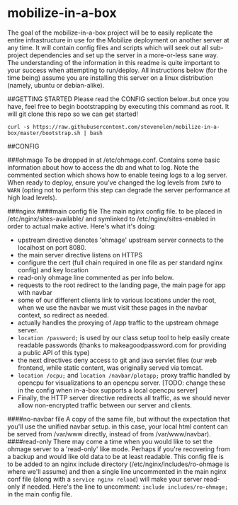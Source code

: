 mobilize-in-a-box
=================

The goal of the mobilize-in-a-box project will be to easily replicate the entire infrastructure in use for the Mobilize deployment on another server at any time.  It will contain config files and scripts which will seek out all sub-project dependencies and set up the server in a more-or-less sane way.  The understanding of the information in this readme is quite important to your success when attempting to run/deploy. All instructions below (for the time being) assume you are installing this server on a linux distribution (namely, ubuntu or debian-alike).

##GETTING STARTED
Please read the CONFIG section below..but once you have, feel free to begin bootstrapping by executing this command as root. It will git clone this repo so we can get started!
```
curl -s https://raw.githubusercontent.com/stevenolen/mobilize-in-a-box/master/bootstrap.sh | bash
```

##CONFIG

###ohmage
To be dropped in at /etc/ohmage.conf. Contains some basic information about how to access the db and what to log.  Note the commented section which shows how to enable teeing logs to a log server.  When ready to deploy, ensure you've changed the log levels from `INFO` to `WARN` (opting not to perform this step can degrade the server performance at high load levels).

###nginx
####main config file
The main nginx config file. to be placed in /etc/nginx/sites-available/ and symlinked to /etc/nginx/sites-enabled in order to actual make active.  Here's what it's doing:
  * upstream directive denotes 'ohmage' upstream server connects to the localhost on port 8080.
  * the main server directive listens on HTTPS
   * configure the cert (full chain required in one file as per standard nginx config) and key location
   * read-only ohmage line commented as per info below.
   * requests to the root redirect to the landing page, the main page for app with navbar
   * some of our different clients link to various locations under the root, when we use the navbar we must visit these pages in the navbar context, so redirect as needed. 
   * actually handles the proxying of /app traffic to the upstream ohmage server.
   * `location /password;` is used by our class setup tool to help easily create readable passwords (thanks to makeagoodpassword.com for providing a public API of this type)
   * the next directives deny access to git and java servlet files (our web frontend, while static content, was originally served via tomcat.
   * `location /ocpu;` and `location /navbar/plotapp;` proxy traffic handled by opencpu for visualizations to an opencpu server. [TODO: change these in the config when in-a-box supports a local opencpu server]
   * Finally, the HTTP server directive redirects all traffic, as we should never allow non-encrypted traffic between our server and clients.

####no-navbar file
A copy of the same file, but without the expectation that you'll use the unified navbar setup.  in this case, your local html content can be served from /var/www directly, instead of from /var/www/navbar).
####read-only
There may come a time when you would like to set the ohmage server to a 'read-only' like mode.  Perhaps if you're recovering from a backup and would like old data to be at least readable. This config file is to be added to an nginx include directory (/etc/nginx/includes/ro-ohmage is where we'll assume) and then a single line uncommented in the main nginx conf file (along with a `service nginx reload`) will make your server read-only if needed.  Here's the line to uncomment: `include includes/ro-ohmage;` in the main config file. 
